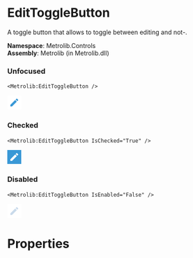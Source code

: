 # EditToggleButton  

A toggle button that allows to toggle between editing and not-.

**Namespace**: Metrolib.Controls  
**Assembly**: Metrolib (in Metrolib.dll)  

### Unfocused

```xaml
<Metrolib:EditToggleButton />
```
![Image of EditToggleButton, Unfocused](Unfocused.png)

### Checked

```xaml
<Metrolib:EditToggleButton IsChecked="True" />
```
![Image of EditToggleButton, Checked](Checked.png)

### Disabled

```xaml
<Metrolib:EditToggleButton IsEnabled="False" />
```
![Image of EditToggleButton, Disabled](Disabled.png)

# Properties  

